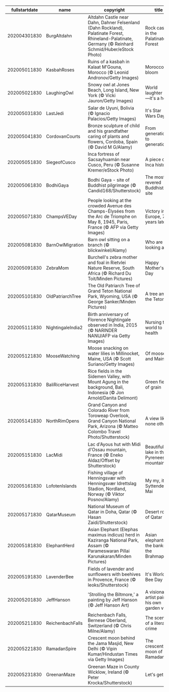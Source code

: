 |fullstartdate|name|copyright|title|image|
|--|--|--|--|--|
202004301830|BurgAltdahn|Altdahn Castle near Dahn, Dahner Felsenland (Dahn Rockland), Palatinate Forest, Rhineland-Palatinate, Germany (© Reinhard Schmid/Huber/eStock Photo)|Rock castle in the Palatinate Forest|![](/en-IN/2020/05/202004301830BurgAltdahn.jpg)|
202005011830|KasbahRoses|Ruins of a kasbah in Kalaat M'Gouna, Morocco (© Leonid Andronov/Getty Images)|Morocco in bloom|![](/en-IN/2020/05/202005011830KasbahRoses.jpg)|
202005021830|LaughingOwl|Snowy owl at Jones Beach, Long Island, New York (© Vicki Jauron/Getty Images)|World laughter day—it's a hoot|![](/en-IN/2020/05/202005021830LaughingOwl.jpg)|
202005031830|LastJedi|Salar de Uyuni, Bolivia (© Ignacio Palacios/Getty Images)|It's Star Wars Day|![](/en-IN/2020/05/202005031830LastJedi.jpg)|
202005041830|CordovanCourts|Bronze sculpture of child and his grandfather caring of plants and flowers, Cordoba, Spain (© David M G/Alamy)|From generation to generation|![](/en-IN/2020/05/202005041830CordovanCourts.jpg)|
202005051830|SiegeofCusco|Inca fortress of Sacsayhuamán near Cusco, Peru (© Susanne Kremer/eStock Photo)|A piece of Inca history|![](/en-IN/2020/05/202005051830SiegeofCusco.jpg)|
202005061830|BodhiGaya|Bodhi Gaya - site of Buddhist pilgrimage (© Candid168/Shutterstock)|The most revered Buddhist site|![](/en-IN/2020/05/202005061830BodhiGaya.jpg)|
202005071830|ChampsVEDay|People looking at the crowded Avenue des Champs-Élysées from the Arc de Triomphe on May 8, 1945, Paris, France (© AFP via Getty Images)|Victory in Europe, 75 years later|![](/en-IN/2020/05/202005071830ChampsVEDay.jpg)|
202005081830|BarnOwlMigration|Barn owl sitting on a branch (© blickwinkel/Alamy)|Who are you looking at?|![](/en-IN/2020/05/202005081830BarnOwlMigration.jpg)|
202005091830|ZebraMom|Burchell's zebra mother and foal in Rietvlei Nature Reserve, South Africa (© Richard Du Toit/Minden Pictures)|Happy Mother's Day|![](/en-IN/2020/05/202005091830ZebraMom.jpg)|
202005101830|OldPatriarchTree|The Old Patriarch Tree of Grand Teton National Park, Wyoming, USA (© George Sanker/Minden Pictures)|A tree amid the Tetons|![](/en-IN/2020/05/202005101830OldPatriarchTree.jpg)|
202005111830|NightingaleIndia2|Birth anniversary of  Florence Nightingale observed in India, 2015 (© NARINDER NANU/AFP via Getty Images)|Nursing the world to health|![](/en-IN/2020/05/202005111830NightingaleIndia2.jpg)|
202005121830|MooseWatching|Moose snacking on water lilies in Millinocket, Maine, USA (© Scott Suriano/Getty Images)|Of moose and Maine|![](/en-IN/2020/05/202005121830MooseWatching.jpg)|
202005131830|BaliRiceHarvest|Rice fields in the Sidemen Valley, with Mount Agung in the background, Bali, Indonesia (© Jon Arnold/Danita Delimont)|Green fields of grain|![](/en-IN/2020/05/202005131830BaliRiceHarvest.jpg)|
202005141830|NorthRimOpens|Grand Canyon and Colorado River from Toroweap Overlook, Grand Canyon National Park, Arizona (© Matteo Colombo Travel Photo/Shutterstock)|A view like none other|![](/en-IN/2020/05/202005141830NorthRimOpens.jpg)|
202005151830|LacMidi|Lac d'Ayous hut with Midi d'Ossau mountain, France (© Eneko Aldaz/Offset by Shutterstock)|Beautiful lake in the Pyrenees mountains|![](/en-IN/2020/05/202005151830LacMidi.jpg)|
202005161830|LofotenIslands|Fishing village of Henningsvær with Henningsvær Idrettslag Stadion, Nordland, Norway (© Viktor Posnov/Alamy)|My my, it's Syttende Mai|![](/en-IN/2020/05/202005161830LofotenIslands.jpg)|
202005171830|QatarMuseum|National Museum of Qatar in Doha, Qatar (© Hasan Zaidi/Shutterstock)|Desert rose of Qatar|![](/en-IN/2020/05/202005171830QatarMuseum.jpg)|
202005181830|ElephantHerd|Asian Elephant (Elephas maximus indicus) herd in Kaziranga National Park, Assam (© Parameswaran Pillai Karunakaran/Minden Pictures)|Asian elephants on the banks of the Brahmaputra|![](/en-IN/2020/05/202005181830ElephantHerd.jpg)|
202005191830|LavenderBee|Fields of lavender and sunflowers with beehives in Provence, France (© leoks/Shutterstock)|It's World Bee Day|![](/en-IN/2020/05/202005191830LavenderBee.jpg)|
202005201830|JeffHanson|'Strolling the Biltmore,' a painting by Jeff Hanson (© Jeff Hanson Art)|A visionary artist paints his own garden view|![](/en-IN/2020/05/202005201830JeffHanson.jpg)|
202005211830|ReichenbachFalls|Reichenbach Falls, Bernese Oberland, Switzerland (© Chris Milne/Alamy)|The scene of a literary crime|![](/en-IN/2020/05/202005211830ReichenbachFalls.jpg)|
202005221830|RamadanSpire|Crescent moon behind the Jama Masjid, New Delhi (© Vipin Kumar/Hindustan Times via Getty Images)|The crescent moon of Ramadan|![](/en-IN/2020/05/202005221830RamadanSpire.jpg)|
202005231830|GreenanMaze|Greenan Maze in County Wicklow, Ireland (© Peter Krocka/Shutterstock)|Let's get lost|![](/en-IN/2020/05/202005231830GreenanMaze.jpg)|
